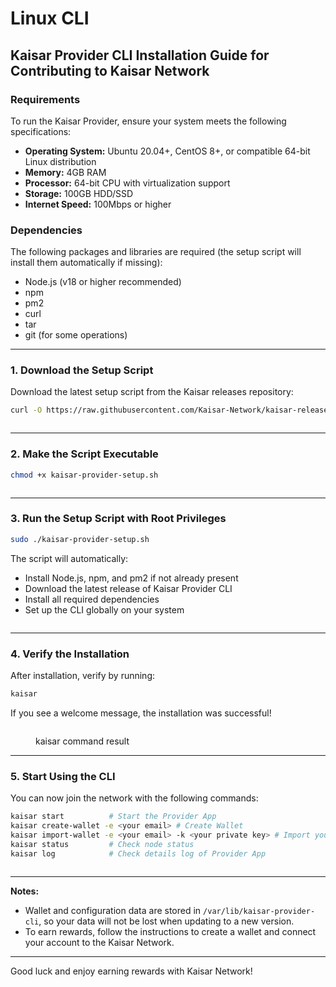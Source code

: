 # Linux CLI

## Kaisar Provider CLI Installation Guide for Contributing to Kaisar Network

### Requirements

To run the Kaisar Provider, ensure your system meets the following specifications:

* **Operating System:** Ubuntu 20.04+, CentOS 8+, or compatible 64-bit Linux distribution
* **Memory:** 4GB RAM
* **Processor:** 64-bit CPU with virtualization support
* **Storage:** 100GB HDD/SSD
* **Internet Speed:** 100Mbps or higher

### Dependencies

The following packages and libraries are required (the setup script will install them automatically if missing):

* Node.js (v18 or higher recommended)
* npm
* pm2
* curl
* tar
* git (for some operations)

***

### 1. Download the Setup Script

Download the latest setup script from the Kaisar releases repository:

```bash
curl -O https://raw.githubusercontent.com/Kaisar-Network/kaisar-releases/main/kaisar-provider-setup.sh
```

<figure><img src="https://3420828033-files.gitbook.io/~/files/v0/b/gitbook-x-prod.appspot.com/o/spaces%2FRdDiw8sqrhonsv2Gsd47%2Fuploads%2FmRalOMd4ABB3DCtiTodx%2Fimage.png?alt=media&#x26;token=48ac7d6c-5b48-46d4-a339-b7d031115f90" alt=""><figcaption></figcaption></figure>

***

### 2. Make the Script Executable

```bash
chmod +x kaisar-provider-setup.sh
```

<figure><img src="https://3420828033-files.gitbook.io/~/files/v0/b/gitbook-x-prod.appspot.com/o/spaces%2FRdDiw8sqrhonsv2Gsd47%2Fuploads%2FWh7n6ngqPo96z0vtCpHZ%2Fimage.png?alt=media&#x26;token=56b868a3-3081-4a6b-89a9-f2d408627cf8" alt=""><figcaption></figcaption></figure>

***

### 3. Run the Setup Script with Root Privileges

```bash
sudo ./kaisar-provider-setup.sh
```

The script will automatically:

* Install Node.js, npm, and pm2 if not already present
* Download the latest release of Kaisar Provider CLI
* Install all required dependencies
* Set up the CLI globally on your system

<figure><img src="https://3420828033-files.gitbook.io/~/files/v0/b/gitbook-x-prod.appspot.com/o/spaces%2FRdDiw8sqrhonsv2Gsd47%2Fuploads%2FiyKf5BbOng6vJwoxhdrh%2Fimage.png?alt=media&#x26;token=e2ae222a-eecc-45aa-8c5a-7871ee42d66c" alt=""><figcaption></figcaption></figure>

***

### 4. Verify the Installation

After installation, verify by running:

```bash
kaisar
```

If you see a welcome message, the installation was successful!

<figure><img src="https://3420828033-files.gitbook.io/~/files/v0/b/gitbook-x-prod.appspot.com/o/spaces%2FRdDiw8sqrhonsv2Gsd47%2Fuploads%2F3JW12CaGbfzEEN5Sc93y%2Fimage.png?alt=media&#x26;token=d5cb4a62-639e-47c8-a793-7c12c2e3b0e9" alt=""><figcaption><p>kaisar command result</p></figcaption></figure>

***

### 5. Start Using the CLI

You can now join the network with the following commands:

```bash
kaisar start          # Start the Provider App
kaisar create-wallet -e <your email> # Create Wallet
kaisar import-wallet -e <your email> -k <your private key> # Import your existed wallet
kaisar status         # Check node status
kaisar log            # Check details log of Provider App
```

<figure><img src="https://3420828033-files.gitbook.io/~/files/v0/b/gitbook-x-prod.appspot.com/o/spaces%2FRdDiw8sqrhonsv2Gsd47%2Fuploads%2FAIsx8sRSdgk6lmz2BREE%2Fimage.png?alt=media&#x26;token=b519c04d-b7b3-44fd-9c2c-b500ad83f885" alt=""><figcaption></figcaption></figure>

***

**Notes:**

* Wallet and configuration data are stored in `/var/lib/kaisar-provider-cli`, so your data will not be lost when updating to a new version.
* To earn rewards, follow the instructions to create a wallet and connect your account to the Kaisar Network.

***

Good luck and enjoy earning rewards with Kaisar Network!
